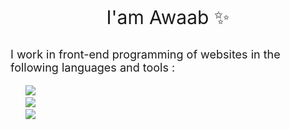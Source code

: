 <p style="font-size:30px; text-align:center;">I'am Awaab &#10024;</p>
<p style="font-size:18px">I work in front-end programming of websites in the following languages ​​and tools :</p>

<ul>
    <li style="width: 30px; list-style:none;"><img src="https://github.com/2waab/imges/blob/main/html-5.png?raw=true" /></li>
    <li style="width: 30px; list-style:none;"><img src="https://github.com/2waab/imges/blob/main/css-3.png?raw=true" /></li>
    <li style="width: 30px; list-style:none;"><img src="https://github.com/2waab/imges/blob/main/js.png?raw=true" /></li>
</ul>
